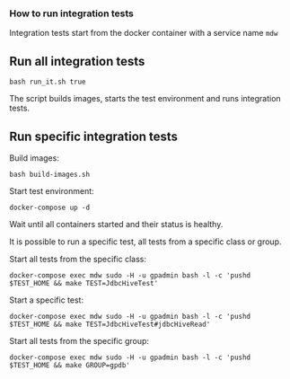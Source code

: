 ### How to run integration tests

Integration tests start from the docker container with a service name `mdw`

## Run all integration tests

```shell
bash run_it.sh true
```
The script builds images, starts the test environment and runs integration tests.

## Run specific integration tests 

Build images:
```shell
bash build-images.sh
```
Start test environment:
```shell
docker-compose up -d
```
Wait until all containers started and their status is healthy.

It is possible to run a specific test, all tests from a specific class or group.

Start all tests from the specific class:
```shell
docker-compose exec mdw sudo -H -u gpadmin bash -l -c 'pushd $TEST_HOME && make TEST=JdbcHiveTest'
```

Start a specific test:
```shell
docker-compose exec mdw sudo -H -u gpadmin bash -l -c 'pushd $TEST_HOME && make TEST=JdbcHiveTest#jdbcHiveRead'
```

Start all tests from the specific group:
```shell
docker-compose exec mdw sudo -H -u gpadmin bash -l -c 'pushd $TEST_HOME && make GROUP=gpdb'
```
